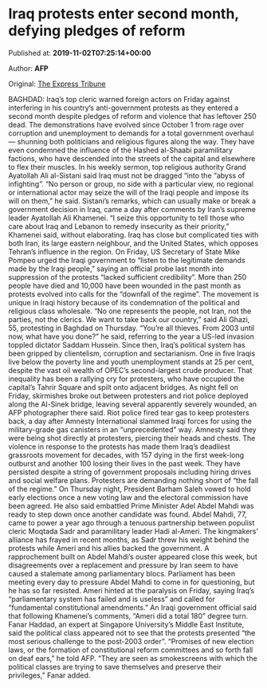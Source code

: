 
# Iraq protests enter second month, defying pledges of reform

Published at: **2019-11-02T07:25:14+00:00**

Author: **AFP**

Original: [The Express Tribune](https://tribune.com.pk/story/2092037/3-iraq-protests-enter-second-month-defying-pledges-reform/)

BAGHDAD: Iraq’s top cleric warned foreign actors on Friday against interfering in his country’s anti-government protests as they entered a second month despite pledges of reform and violence that has leftover 250 dead.
The demonstrations have evolved since October 1 from rage over corruption and unemployment to demands for a total government overhaul — shunning both politicians and religious figures along the way.
They have even condemned the influence of the Hashed al-Shaabi paramilitary factions, who have descended into the streets of the capital and elsewhere to flex their muscles.
In his weekly sermon, top religious authority Grand Ayatollah Ali al-Sistani said Iraq must not be dragged “into the “abyss of infighting”.
“No person or group, no side with a particular view, no regional or international actor may seize the will of the Iraqi people and impose its will on them,” he said.
Sistani’s remarks, which can usually make or break a government decision in Iraq, came a day after comments by Iran’s supreme leader Ayatollah Ali Khamenei.
“I seize this opportunity to tell those who care about Iraq and Lebanon to remedy insecurity as their priority,” Khamenei said, without elaborating.
Iraq has close but complicated ties with both Iran, its large eastern neighbour, and the United States, which opposes Tehran’s influence in the region.
On Friday, US Secretary of State Mike Pompeo urged the Iraqi government to “listen to the legitimate demands made by the Iraqi people,” saying an official probe last month into suppression of the protests “lacked sufficient credibility”.
More than 250 people have died and 10,000 have been wounded in the past month as protests evolved into calls for the “downfall of the regime”.
The movement is unique in Iraqi history because of its condemnation of the political and religious class wholesale.
“No one represents the people, not Iran, not the parties, not the clerics. We want to take back our country,” said Ali Ghazi, 55, protesting in Baghdad on Thursday.
“You’re all thieves. From 2003 until now, what have you done?” he said, referring to the year a US-led invasion toppled dictator Saddam Hussein.
Since then, Iraq’s political system has been gripped by clientelism, corruption and sectarianism.
One in five Iraqis live below the poverty line and youth unemployment stands at 25 per cent, despite the vast oil wealth of OPEC’s second-largest crude producer.
That inequality has been a rallying cry for protesters, who have occupied the capital’s Tahrir Square and spilt onto adjacent bridges.
As night fell on Friday, skirmishes broke out between protesters and riot police deployed along the Al-Sinek bridge, leaving several apparently severely wounded, an AFP photographer there said.
Riot police fired tear gas to keep protesters back, a day after Amnesty International slammed Iraqi forces for using the military-grade gas canisters in an “unprecedented” way.
Amnesty said they were being shot directly at protesters, piercing their heads and chests.
The violence in response to the protests has made them Iraq’s deadliest grassroots movement for decades, with 157 dying in the first week-long outburst and another 100 losing their lives in the past week.
They have persisted despite a string of government proposals including hiring drives and social welfare plans.
Protesters are demanding nothing short of “the fall of the regime.”
On Thursday night, President Barham Saleh vowed to hold early elections once a new voting law and the electoral commission have been agreed.
He also said embattled Prime Minister Adel Abdel Mahdi was ready to step down once another candidate was found.
Abdel Mahdi, 77, came to power a year ago through a tenuous partnership between populist cleric Moqtada Sadr and paramilitary leader Hadi al-Ameri.
The kingmakers’ alliance has frayed in recent months, as Sadr threw his weight behind the protests while Ameri and his allies backed the government.
A rapprochement built on Abdel Mahdi’s ouster appeared close this week, but disagreements over a replacement and pressure by Iran seem to have caused a stalemate among parliamentary blocs.
Parliament has been meeting every day to pressure Abdel Mahdi to come in for questioning, but he has so far resisted.
Ameri hinted at the paralysis on Friday, saying Iraq’s “parliamentary system has failed and is useless” and called for “fundamental constitutional amendments.”
An Iraqi government official said that following Khamenei’s comments, “Ameri did a total 180” degree turn.
Fanar Haddad, an expert at Singapore University’s Middle East Institute, said the political class appeared not to see that the protests presented “the most serious challenge to the post-2003 order”.
“Promises of new election laws, or the formation of constitutional reform committees and so forth fall on deaf ears,” he told AFP.
“They are seen as smokescreens with which the political classes are trying to save themselves and preserve their privileges,” Fanar added.
